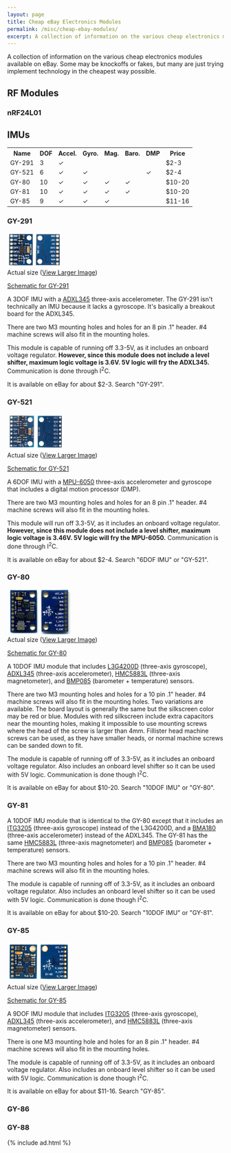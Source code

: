```yaml
---
layout: page
title: Cheap eBay Electronics Modules
permalink: /misc/cheap-ebay-modules/
excerpt: A collection of information on the various cheap electronics modules available on eBay, such as the nRF24L01 and GY-80.
---
```


A collection of information on the various cheap electronics modules available on eBay. Some may be knockoffs or fakes, but many are just trying implement technology in the cheapest way possible.

## RF Modules
### nRF24L01

## IMUs

<div class="table"><table>
	<tr><th>Name</th><th>DOF</th><th>Accel.</th><th>Gyro.</th><th>Mag.</th><th>Baro.</th><th>DMP</th><th>Price</th></tr>
	<tr><td>GY-291</td><td>3</td><td>&#10003;</td><td></td><td></td><td></td><td></td><td>$2-3</td></tr>
	<tr><td>GY-521</td><td>6</td><td>&#10003;</td><td>&#10003;</td><td></td><td></td><td>&#10003;</td><td>$2-4</td></tr>
	<tr><td>GY-80</td><td>10</td><td>&#10003;</td><td>&#10003;</td><td>&#10003;</td><td>&#10003;</td><td></td><td>$10-20</td></tr>
	<tr><td>GY-81</td><td>10</td><td>&#10003;</td><td>&#10003;</td><td>&#10003;</td><td>&#10003;</td><td></td><td>$10-20</td></tr>
	<tr><td>GY-85</td><td>9</td><td>&#10003;</td><td>&#10003;</td><td>&#10003;</td><td></td><td></td><td>$11-16</td></tr>
</table></div>


### GY-291

![GY-291](/content/misc/cheap-ebay-electronics/GY-291-thumbnail.jpg)   
Actual size ([View Larger Image](/content/misc/cheap-ebay-electronics/GY-291.jpg))

[Schematic for GY-291](/content/misc/cheap-ebay-electronics/GY-291-schematic.jpg)

A 3DOF IMU with a [ADXL345](http://www.analog.com/media/en/technical-documentation/data-sheets/ADXL345.pdf) three-axis accelerometer. The GY-291 isn't technically an IMU because it lacks a gyroscope. It's basically a breakout board for the ADXL345.

There are two M3 mounting holes and holes for an 8 pin .1" header. #4 machine screws will also fit in the mounting holes.

This module is capable of running off 3.3-5V, as it includes an onboard voltage regulator. **However, since this module does not include a level shifter, maximum logic voltage is 3.6V. 5V logic will fry the ADXL345.** Communication is done through I<sup>2</sup>C.

It is available on eBay for about $2-3. Search "GY-291".


### GY-521

![GY-521](/content/misc/cheap-ebay-electronics/GY-521-thumbnail.jpg)   
Actual size ([View Larger Image](/content/misc/cheap-ebay-electronics/GY-521.jpg))

[Schematic for GY-521](/content/misc/cheap-ebay-electronics/GY-521-schematic.jpg)

A 6DOF IMU with a [MPU-6050](http://cdn.sparkfun.com/datasheets/Components/General%20IC/PS-MPU-6000A.pdf) three-axis accelerometer and gyroscope that includes a digital motion processor (DMP).

There are two M3 mounting holes and holes for an 8 pin .1" header. #4 machine screws will also fit in the mounting holes.

This module will run off 3.3-5V, as it includes an onboard voltage regulator. **However, since this module does not include a level shifter, maximum logic voltage is 3.46V. 5V logic will fry the MPU-6050.** Communication is done through I<sup>2</sup>C.

It is available on eBay for about $2-4. Search "6DOF IMU" or "GY-521".


### GY-80

![GY-80](/content/misc/cheap-ebay-electronics/GY-80-thumbnail.jpg)   
Actual size ([View Larger Image](/content/misc/cheap-ebay-electronics/GY-80.jpg))

[Schematic for GY-80](/content/misc/cheap-ebay-electronics/GY-80-schematic.jpg)

A 10DOF IMU module that includes [L3G4200D](http://www.st.com/st-web-ui/static/active/en/resource/technical/document/datasheet/CD00265057.pdf) (three-axis gyroscope), [ADXL345](http://www.analog.com/media/en/technical-documentation/data-sheets/ADXL345.pdf) (three-axis accelerometer), [HMC5883L](http://www51.honeywell.com/aero/common/documents/myaerospacecatalog-documents/Defense_Brochures-documents/HMC5883L_3-Axis_Digital_Compass_IC.pdf) (three-axis magnetometer), and [BMP085](https://www.sparkfun.com/datasheets/Components/General/BMP085_Flyer_Rev.0.2_March2008.pdf) (barometer + temperature) sensors.

There are two M3 mounting holes and holes for a 10 pin .1" header. #4 machine screws will also fit in the mounting holes. Two variations are available. The board layout is generally the same but the silkscreen color may be red or blue. Modules with red silkscreen include extra capacitors near the mounting holes, making it impossible to use mounting screws where the head of the screw is larger than 4mm. Fillister head machine screws can be used, as they have smaller heads, or normal machine screws can be sanded down to fit.

The module is capable of running off of 3.3-5V, as it includes an onboard voltage regulator. Also includes an onboard level shifter so it can be used with 5V logic. Communication is done though I<sup>2</sup>C.

It is available on eBay for about $10-20. Search "10DOF IMU" or "GY-80".


### GY-81

A 10DOF IMU module that is identical to the GY-80 except that it includes an [ITG3205](http://www.tinyosshop.com/datasheet/itg3205.pdf) (three-axis gyroscope) instead of the L3G4200D, and a [BMA180](https://www.sparkfun.com/datasheets/Sensors/Accelerometer/BST-BMA180-DS000-03.pdf) (three-axis accelerometer) instead of the ADXL345. The GY-81 has the same [HMC5883L](http://www51.honeywell.com/aero/common/documents/myaerospacecatalog-documents/Defense_Brochures-documents/HMC5883L_3-Axis_Digital_Compass_IC.pdf) (three-axis magnetometer) and [BMP085](https://www.sparkfun.com/datasheets/Components/General/BMP085_Flyer_Rev.0.2_March2008.pdf) (barometer + temperature) sensors.

There are two M3 mounting holes and holes for a 10 pin .1" header. #4 machine screws will also fit in the mounting holes.

The module is capable of running off of 3.3-5V, as it includes an onboard voltage regulator. Also includes an onboard level shifter so it can be used with 5V logic. Communication is done though I<sup>2</sup>C.

It is available on eBay for about $10-20. Search "10DOF IMU" or "GY-81".


### GY-85

![GY-85](/content/misc/cheap-ebay-electronics/GY-85-thumbnail.jpg)   
Actual size ([View Larger Image](/content/misc/cheap-ebay-electronics/GY-85.jpg))

[Schematic for GY-85](/content/misc/cheap-ebay-electronics/GY-85-schematic.jpg)

A 9DOF IMU module that includes [ITG3205](http://www.tinyosshop.com/datasheet/itg3205.pdf) (three-axis gyroscope), [ADXL345](http://www.analog.com/media/en/technical-documentation/data-sheets/ADXL345.pdf) (three-axis accelerometer), and [HMC5883L](http://www51.honeywell.com/aero/common/documents/myaerospacecatalog-documents/Defense_Brochures-documents/HMC5883L_3-Axis_Digital_Compass_IC.pdf) (three-axis magnetometer) sensors.

There is one M3 mounting hole and holes for an 8 pin .1" header. #4 machine screws will also fit in the mounting holes.

The module is capable of running off of 3.3-5V, as it includes an onboard voltage regulator. Also includes an onboard level shifter so it can be used with 5V logic. Communication is done though I<sup>2</sup>C.

It is available on eBay for about $11-16. Search "GY-85".


### GY-86

### GY-88

{% include ad.html %}